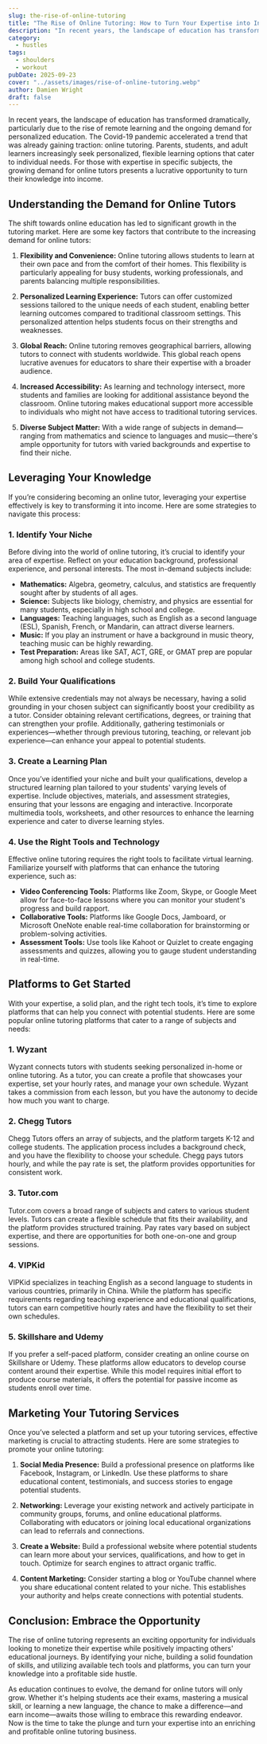 ```yaml
---
slug: the-rise-of-online-tutoring
title: "The Rise of Online Tutoring: How to Turn Your Expertise into Income"
description: "In recent years, the landscape of education has transformed dramatically, due to the rise of remote learning and the ongoing demand for personalized education."
category:
  - hustles
tags:
  - shoulders
  - workout
pubDate: 2025-09-23
cover: "../assets/images/rise-of-online-tutoring.webp"
author: Damien Wright
draft: false
---
```


In recent years, the landscape of education has transformed dramatically, particularly due to the rise of remote learning and the ongoing demand for personalized education. The Covid-19 pandemic accelerated a trend that was already gaining traction: online tutoring. Parents, students, and adult learners increasingly seek personalized, flexible learning options that cater to individual needs. For those with expertise in specific subjects, the growing demand for online tutors presents a lucrative opportunity to turn their knowledge into income.

## Understanding the Demand for Online Tutors

The shift towards online education has led to significant growth in the tutoring market. Here are some key factors that contribute to the increasing demand for online tutors:

1. **Flexibility and Convenience:** Online tutoring allows students to learn at their own pace and from the comfort of their homes. This flexibility is particularly appealing for busy students, working professionals, and parents balancing multiple responsibilities.

2. **Personalized Learning Experience:** Tutors can offer customized sessions tailored to the unique needs of each student, enabling better learning outcomes compared to traditional classroom settings. This personalized attention helps students focus on their strengths and weaknesses.

3. **Global Reach:** Online tutoring removes geographical barriers, allowing tutors to connect with students worldwide. This global reach opens lucrative avenues for educators to share their expertise with a broader audience.

4. **Increased Accessibility:** As learning and technology intersect, more students and families are looking for additional assistance beyond the classroom. Online tutoring makes educational support more accessible to individuals who might not have access to traditional tutoring services.

5. **Diverse Subject Matter:** With a wide range of subjects in demand—ranging from mathematics and science to languages and music—there's ample opportunity for tutors with varied backgrounds and expertise to find their niche.

## Leveraging Your Knowledge

If you’re considering becoming an online tutor, leveraging your expertise effectively is key to transforming it into income. Here are some strategies to navigate this process:

### 1. Identify Your Niche

Before diving into the world of online tutoring, it’s crucial to identify your area of expertise. Reflect on your education background, professional experience, and personal interests. The most in-demand subjects include:

- **Mathematics:** Algebra, geometry, calculus, and statistics are frequently sought after by students of all ages.
- **Science:** Subjects like biology, chemistry, and physics are essential for many students, especially in high school and college.
- **Languages:** Teaching languages, such as English as a second language (ESL), Spanish, French, or Mandarin, can attract diverse learners.
- **Music:** If you play an instrument or have a background in music theory, teaching music can be highly rewarding.
- **Test Preparation:** Areas like SAT, ACT, GRE, or GMAT prep are popular among high school and college students.

### 2. Build Your Qualifications

While extensive credentials may not always be necessary, having a solid grounding in your chosen subject can significantly boost your credibility as a tutor. Consider obtaining relevant certifications, degrees, or training that can strengthen your profile. Additionally, gathering testimonials or experiences—whether through previous tutoring, teaching, or relevant job experience—can enhance your appeal to potential students.

### 3. Create a Learning Plan

Once you’ve identified your niche and built your qualifications, develop a structured learning plan tailored to your students' varying levels of expertise. Include objectives, materials, and assessment strategies, ensuring that your lessons are engaging and interactive. Incorporate multimedia tools, worksheets, and other resources to enhance the learning experience and cater to diverse learning styles.

### 4. Use the Right Tools and Technology

Effective online tutoring requires the right tools to facilitate virtual learning. Familiarize yourself with platforms that can enhance the tutoring experience, such as:

- **Video Conferencing Tools:** Platforms like Zoom, Skype, or Google Meet allow for face-to-face lessons where you can monitor your student's progress and build rapport.
- **Collaborative Tools:** Platforms like Google Docs, Jamboard, or Microsoft OneNote enable real-time collaboration for brainstorming or problem-solving activities.
- **Assessment Tools:** Use tools like Kahoot or Quizlet to create engaging assessments and quizzes, allowing you to gauge student understanding in real-time.

## Platforms to Get Started

With your expertise, a solid plan, and the right tech tools, it’s time to explore platforms that can help you connect with potential students. Here are some popular online tutoring platforms that cater to a range of subjects and needs:

### 1. **Wyzant**

Wyzant connects tutors with students seeking personalized in-home or online tutoring. As a tutor, you can create a profile that showcases your expertise, set your hourly rates, and manage your own schedule. Wyzant takes a commission from each lesson, but you have the autonomy to decide how much you want to charge.

### 2. **Chegg Tutors**

Chegg Tutors offers an array of subjects, and the platform targets K-12 and college students. The application process includes a background check, and you have the flexibility to choose your schedule. Chegg pays tutors hourly, and while the pay rate is set, the platform provides opportunities for consistent work.

### 3. **Tutor.com**

Tutor.com covers a broad range of subjects and caters to various student levels. Tutors can create a flexible schedule that fits their availability, and the platform provides structured training. Pay rates vary based on subject expertise, and there are opportunities for both one-on-one and group sessions.

### 4. **VIPKid**

VIPKid specializes in teaching English as a second language to students in various countries, primarily in China. While the platform has specific requirements regarding teaching experience and educational qualifications, tutors can earn competitive hourly rates and have the flexibility to set their own schedules.

### 5. **Skillshare and Udemy**

If you prefer a self-paced platform, consider creating an online course on Skillshare or Udemy. These platforms allow educators to develop course content around their expertise. While this model requires initial effort to produce course materials, it offers the potential for passive income as students enroll over time.

## Marketing Your Tutoring Services

Once you’ve selected a platform and set up your tutoring services, effective marketing is crucial to attracting students. Here are some strategies to promote your online tutoring:

1. **Social Media Presence:** Build a professional presence on platforms like Facebook, Instagram, or LinkedIn. Use these platforms to share educational content, testimonials, and success stories to engage potential students.

2. **Networking:** Leverage your existing network and actively participate in community groups, forums, and online educational platforms. Collaborating with educators or joining local educational organizations can lead to referrals and connections.

3. **Create a Website:** Build a professional website where potential students can learn more about your services, qualifications, and how to get in touch. Optimize for search engines to attract organic traffic.

4. **Content Marketing:** Consider starting a blog or YouTube channel where you share educational content related to your niche. This establishes your authority and helps create connections with potential students.

## Conclusion: Embrace the Opportunity

The rise of online tutoring represents an exciting opportunity for individuals looking to monetize their expertise while positively impacting others' educational journeys. By identifying your niche, building a solid foundation of skills, and utilizing available tech tools and platforms, you can turn your knowledge into a profitable side hustle.

As education continues to evolve, the demand for online tutors will only grow. Whether it's helping students ace their exams, mastering a musical skill, or learning a new language, the chance to make a difference—and earn income—awaits those willing to embrace this rewarding endeavor. Now is the time to take the plunge and turn your expertise into an enriching and profitable online tutoring business.
